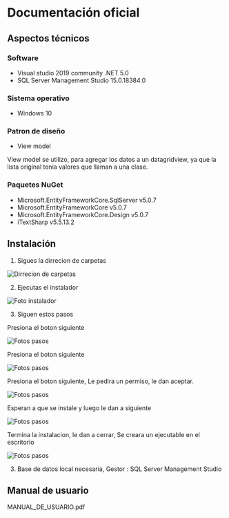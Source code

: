 # Documentación oficial
## Aspectos técnicos
### Software
- Visual studio 2019 community .NET 5.0
- SQL Server Management Studio	15.0.18384.0
### Sistema operativo
- Windows 10

### Patron de diseño
 - View model

 View model se utilizo, para agregar los datos a un datagridview, ya que la lista original tenia valores que llaman a una clase. 
 

### Paquetes NuGet
- Microsoft.EntityFrameworkCore.SqlServer v5.0.7
- Microsoft.EntityFrameworkCore v5.0.7
- Microsoft.EntityFrameworkCore.Design v5.0.7
- iTextSharp v5.5.13.2

## Instalación
1. Sigues la dirrecion de carpetas 


![Dirrecion de carpetas](https://i.gyazo.com/6a4151b8892b177ed0bdb4f52db9e017.png)


2. Ejecutas el instalador


![Foto instalador](https://i.gyazo.com/15c8059bb997d333b1ea19e7b528b14e.png)


3. Siguen estos pasos


Presiona el boton siguiente


![Fotos pasos](https://i.gyazo.com/6fe42a500a784bf8ab61e0a4a49c58cb.png)

Presiona el boton siguiente


![Fotos pasos](https://i.gyazo.com/b3960de8e0ee9e76ab7643b6bcda4df4.png)

Presiona el boton siguiente, Le pedira un permiso, le dan aceptar.


![Fotos pasos](https://i.gyazo.com/537456f0d524fb54e903ab8bf31ef183.png)

Esperan a que se instale y luego le dan a siguiente


![Fotos pasos](https://i.gyazo.com/2f4a4eed821886fd0a05ae3da7b606bd.png)

Termina la instalacion, le dan a cerrar, Se creara un ejecutable en el escritorio


![Fotos pasos](https://i.gyazo.com/2feb0b8a131c5d3a973e528849413cd2.png)



3. Base de datos local necesaria, Gestor : SQL Server Management Studio
## Manual de usuario
MANUAL_DE_USUARIO.pdf

